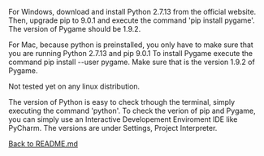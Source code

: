 For Windows, download and install Python 2.7.13 from the official website. Then, upgrade pip to 9.0.1 
and execute the command 'pip install pygame'. The version of Pygame should be 1.9.2.

For Mac, because python is preinstalled, you only have to make sure that you are running Python 2.7.13 and pip 9.0.1
To install Pygame execute the command pip install --user pygame. Make sure that is the version 1.9.2 of Pygame.

Not tested yet on any linux distribution.

The version of Python is easy to check trhough the terminal, simply executing the command 'python'. To check the
verion of pip and Pygame, you can simply use an Interactive Developement Enviroment IDE like PyCharm. The versions are 
under Settings, Project Interpreter.

[Back to README.md](../README.md)